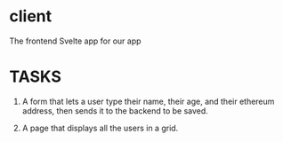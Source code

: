 # client
The frontend Svelte app for our app

# TASKS
1. A form that lets a user type their name, their age, and their ethereum address, then sends it to the backend to be saved.

2. A page that displays all the users in a grid.
